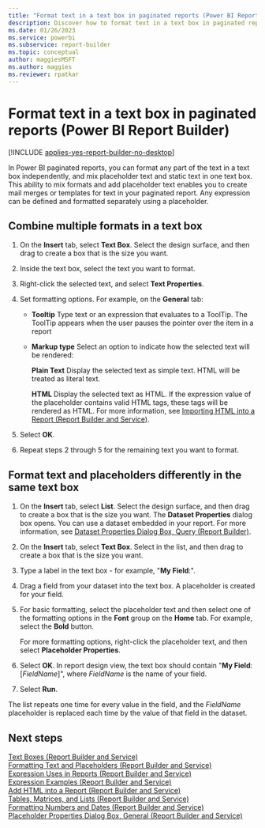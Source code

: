```yaml
---
title: "Format text in a text box in paginated reports (Power BI Report Builder) | Microsoft Docs"
description: Discover how to format text in a text box in paginated reports, and how to mix placeholder text and static text to create mail merges or templates for text in Power BI Report Builder. 
ms.date: 01/26/2023
ms.service: powerbi
ms.subservice: report-builder
ms.topic: conceptual
author: maggiesMSFT
ms.author: maggies
ms.reviewer: rpatkar
---
```

# Format text in a text box in paginated reports (Power BI Report Builder)

[!INCLUDE [applies-yes-report-builder-no-desktop](../../../includes/applies-yes-report-builder-no-desktop.md)]

In Power BI paginated reports, you can format any part of the text in a text box independently, and mix placeholder text and static text in one text box. This ability to mix formats and add placeholder text enables you to create mail merges or templates for text in your paginated report. Any expression can be defined and formatted separately using a placeholder.  
  
## Combine multiple formats in a text box  
  
1.  On the **Insert** tab, select **Text Box**. Select the design surface, and then drag to create a box that is the size you want.  
  
2.  Inside the text box, select the text you want to format.  
  
3.  Right-click the selected text, and select **Text Properties**.  
  
4.  Set formatting options. For example, on the **General** tab:  
  
    -   **Tooltip** Type text or an expression that evaluates to a ToolTip. The ToolTip appears when the user pauses the pointer over the item in a report  
  
    -   **Markup type** Select an option to indicate how the selected text will be rendered:  
  
         **Plain Text** Display the selected text as simple text. HTML will be treated as literal text.  
  
         **HTML**  Display the selected text as HTML. If the expression value of the placeholder contains valid HTML tags, these tags will be rendered as HTML. For more information, see [Importing HTML into a Report &#40;Report Builder and Service&#41;](/sql/reporting-services/report-design/importing-html-into-a-report-report-builder-and-ssrs).  
  
5.  Select **OK**.  
  
6.  Repeat steps 2 through 5 for the remaining text you want to format.  
  
## Format text and placeholders differently in the same text box  
  
1.  On the **Insert** tab, select **List**. Select the design surface, and then drag to create a box that is the size you want. The **Dataset Properties** dialog box opens. You can use a dataset embedded in your report. For more information, see [Dataset Properties Dialog Box, Query &#40;Report Builder&#41;](/sql/reporting-services/report-data/dataset-properties-dialog-box-query-report-builder).  
  
2.  On the **Insert** tab, select **Text Box**. Select in the list, and then drag to create a box that is the size you want.  
  
3.  Type a label in the text box - for example, "**My Field**:".  
  
4.  Drag a field from your dataset into the text box. A placeholder is created for your field.  
  
5.  For basic formatting, select the placeholder text and then select one of the formatting options in the **Font** group on the **Home** tab. For example, select the **Bold** button.  
  
     For more formatting options, right-click the placeholder text, and then select **Placeholder Properties**.  
  
6.  Select **OK**. In report design view, the text box should contain "**My Field**: [*FieldName*]", where *FieldName* is the name of your field.  
  
7.  Select **Run**.  
  
 The list repeats one time for every value in the field, and the *FieldName* placeholder is replaced each time by the value of that field in the dataset.  
  
## Next steps
 [Text Boxes &#40;Report Builder and Service&#41;](/sql/reporting-services/report-design/text-boxes-report-builder-and-ssrs)   
 [Formatting Text and Placeholders &#40;Report Builder and Service&#41;](/sql/reporting-services/report-design/formatting-text-and-placeholders-report-builder-and-ssrs)   
 [Expression Uses in Reports &#40;Report Builder and Service&#41;](/sql/reporting-services/report-design/expression-uses-in-reports-report-builder-and-ssrs)   
 [Expression Examples &#40;Report Builder and Service&#41;](/sql/reporting-services/report-design/expression-examples-report-builder-and-ssrs)   
 [Add HTML into a Report &#40;Report Builder and Service&#41;](/sql/reporting-services/report-design/add-html-into-a-report-report-builder-and-ssrs)   
 [Tables, Matrices, and Lists &#40;Report Builder and Service&#41;](/sql/reporting-services/report-design/tables-matrices-and-lists-report-builder-and-ssrs)   
 [Formatting Numbers and Dates &#40;Report Builder and Service&#41;](/sql/reporting-services/report-design/formatting-numbers-and-dates-report-builder-and-ssrs)   
 [Placeholder Properties Dialog Box, General &#40;Report Builder and Service&#41;](./text-boxes-report-builder-and-service.md)  
  
